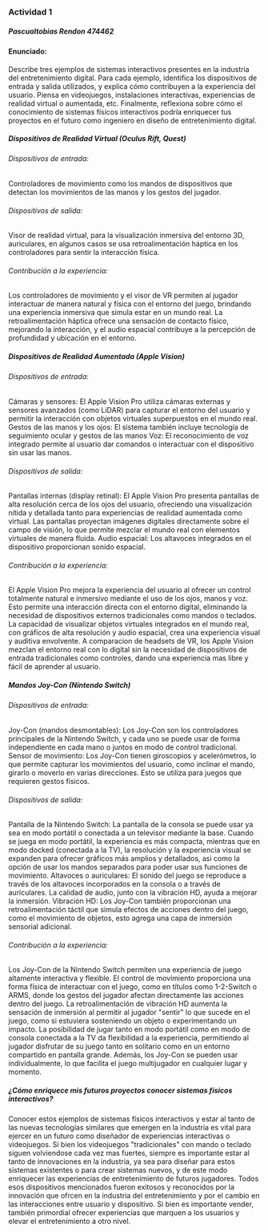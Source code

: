 ### Actividad 1
##### Pascualtobias Rendon 474462

#### Enunciado: 
Describe tres ejemplos de sistemas interactivos presentes en la industria del entretenimiento digital. 
Para cada ejemplo, identifica los dispositivos de entrada y salida utilizados, y explica cómo contribuyen a la experiencia del usuario. 
Piensa en videojuegos, instalaciones interactivas, experiencias de realidad virtual o aumentada, etc. 
Finalmente, reflexiona sobre cómo el conocimiento de sistemas físicos interactivos podría enriquecer tus proyectos en el futuro como ingeniero en diseño de entretenimiento digital.

##### Dispositivos de Realidad Virtual (Oculus Rift, Quest)
###### Dispositivos de entrada: 
Controladores de movimiento como los mandos de dispositivos que detectan los movimientos de las manos y los gestos del jugador.
###### Dispositivos de salida: 
Visor de realidad virtual, para la visualización inmersiva del entorno 3D, auriculares, en algunos casos se usa retroalimentación háptica en los controladores para sentir la interacción física.
###### Contribución a la experiencia: 
Los controladores de movimiento y el visor de VR permiten al jugador interactuar de manera natural y física con el entorno del juego, brindando una experiencia inmersiva que simula estar en un mundo real. La retroalimentación háptica ofrece una sensación de contacto físico, mejorando la interacción, y el audio espacial contribuye a la percepción de profundidad y ubicación en el entorno.

##### Dispositivos de Realidad Aumentada (Apple Vision)
###### Dispositivos de entrada:
Cámaras y sensores: El Apple Vision Pro utiliza cámaras externas y sensores avanzados (como LiDAR) para capturar el entorno del usuario y permitir la interacción con objetos virtuales superpuestos en el mundo real.
Gestos de las manos y los ojos: El sistema también incluye tecnología de seguimiento ocular y gestos de las manos
Voz: El reconocimiento de voz integrado permite al usuario dar comandos o interactuar con el dispositivo sin usar las manos.
###### Dispositivos de salida:
Pantallas internas (display retinal): El Apple Vision Pro presenta pantallas de alta resolución cerca de los ojos del usuario, ofreciendo una visualización nítida y detallada tanto para experiencias de realidad aumentada como virtual. Las pantallas proyectan imágenes digitales directamente sobre el campo de visión, lo que permite mezclar el mundo real con elementos virtuales de manera fluida.
Audio espacial: Los altavoces integrados en el dispositivo proporcionan sonido espacial.
###### Contribución a la experiencia: 
El Apple Vision Pro mejora la experiencia del usuario al ofrecer un control totalmente natural e inmersivo mediante el uso de los ojos, manos y voz. Esto permite una interacción directa con el entorno digital, eliminando la necesidad de dispositivos externos tradicionales como mandos o teclados. La capacidad de visualizar objetos virtuales integrados en el mundo real, con gráficos de alta resolución y audio espacial, crea una experiencia visual y auditiva envolvente. A comparacion de headsets de VR, los Apple Vision mezclan el entorno real con lo digital sin la necesidad de dispositivos de entrada tradicionales como controles, dando una experiencia mas libre y fácil de aprender al usuario.

##### Mandos Joy-Con (Nintendo Switch)
###### Dispositivos de entrada:
Joy-Con (mandos desmontables): Los Joy-Con son los controladores principales de la Nintendo Switch, y cada uno se puede usar de forma independiente en cada mano o juntos en modo de control tradicional. 
Sensor de movimiento: Los Joy-Con tienen giroscopios y acelerómetros, lo que permite capturar los movimientos del usuario, como inclinar el mando, girarlo o moverlo en varias direcciones. Esto se utiliza para juegos que requieren gestos físicos.
###### Dispositivos de salida:
Pantalla de la Nintendo Switch: La pantalla de la consola se puede usar ya sea en modo portátil o conectada a un televisor mediante la base. Cuando se juega en modo portátil, la experiencia es más compacta, mientras que en modo docked (conectada a la TV), la resolución y la experiencia visual se expanden para ofrecer gráficos más amplios y detallados, asi como la opción de usar los mandos separados para poder usar sus funciones de movimiento.
Altavoces o auriculares: El sonido del juego se reproduce a través de los altavoces incorporados en la consola o a través de auriculares. La calidad de audio, junto con la vibración HD, ayuda a mejorar la inmersión.
Vibración HD: Los Joy-Con también proporcionan una retroalimentación táctil que simula efectos de acciones dentro del juego, como el movimiento de objetos, esto agrega una capa de inmersión sensorial adicional.
###### Contribución a la experiencia: 
Los Joy-Con de la Nintendo Switch permiten una experiencia de juego altamente interactiva y flexible. El control de movimiento proporciona una forma física de interactuar con el juego, como en títulos como 1-2-Switch o ARMS, donde los gestos del jugador afectan directamente las acciones dentro del juego. La retroalimentación de vibración HD aumenta la sensación de inmersión al permitir al jugador "sentir" lo que sucede en el juego, como si estuviera sosteniendo un objeto o experimentando un impacto. La posibilidad de jugar tanto en modo portátil como en modo de consola conectada a la TV da flexibilidad a la experiencia, permitiendo al jugador disfrutar de su juego tanto en solitario como en un entorno compartido en pantalla grande. Además, los Joy-Con se pueden usar individualmente, lo que facilita el juego multijugador en cualquier lugar y momento.

##### ¿Cómo enriquece mis futuros proyectos conocer sistemas físicos interactivos?
Conocer estos ejemplos de sistemas físicos interactivos y estar al tanto de las nuevas tecnologías similares que emergen en la industria es vital para ejercer en un futuro como diseñador de experiencias interactivas o videojuegos. Si bien los videojuegos "tradicionales" con mando o teclado siguen volviendose cada vez mas fuertes, siempre es importante estar al tanto de innovaciones en la industria, ya sea para diseñar para estos sistemas existentes o para crear sistemas nuevos, y de este modo enriquecer las experiencias de entretenimiento de futuros jugadores. Todos esos dispositivos mencionados fueron exitosos y reconocidos por la innovación que ofrcen en la industria del entretenimiento y por el cambio en las interacciones entre usuario y dispositivo. Si bien es importante vender, también primordial ofrecer experiencias que marquen a los usuarios y elevar el entretenimiento a otro nivel. 


